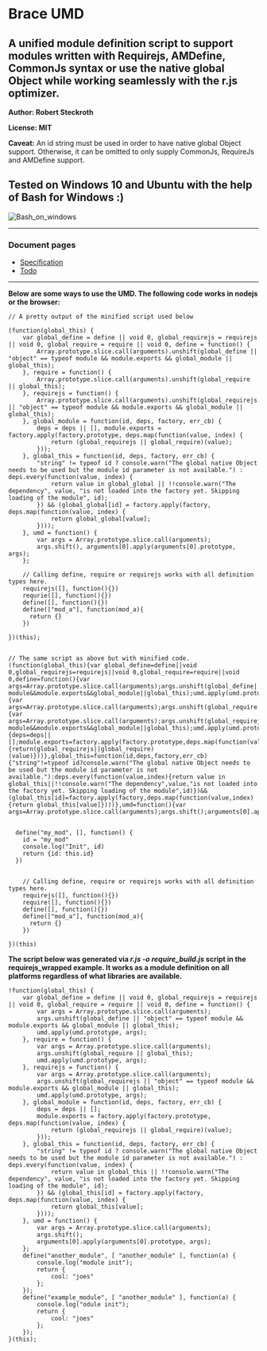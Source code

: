 
# Brace UMD
A unified module definition script to support modules written with Requirejs, AMDefine, CommonJs syntax or use the native global Object while working seamlessly with the r.js optimizer.
------------

**Author: Robert Steckroth**

**License: MIT**

**Caveat:** An id string must be used in order to have native global Object support. Otherwise, it can be omitted to only supply CommonJs, RequireJs and AMDefine support.

**Tested on Windows 10 and Ubuntu with the help of Bash for Windows :)**
-------
![Bash_on_windows](https://raw.githubusercontent.com/restarian/brace_umd/master/doc/image/bash_on_windows.jpg)

------

### Document pages
* [Specification](https://github.com/restarian/brace_umd/blob/master/doc/specification.md)
* [Todo](https://.github.com/restarian/brace_umd/blob/master/doc/todo.md)

----
**Below are some ways to use the UMD. The following code works in nodejs or the browser:**
```
// A pretty output of the minified script used below

(function(global_this) {
    var global_define = define || void 0, global_requirejs = requirejs || void 0, global_require = require || void 0, define = function() {
        Array.prototype.slice.call(arguments).unshift(global_define || "object" == typeof module && module.exports && global_module || global_this);
    }, require = function() {
        Array.prototype.slice.call(arguments).unshift(global_require || global_this);
    }, requirejs = function() {
        Array.prototype.slice.call(arguments).unshift(global_requirejs || "object" == typeof module && module.exports && global_module || global_this);
    }, global_module = function(id, deps, factory, err_cb) {
        deps = deps || [], module.exports = factory.apply(factory.prototype, deps.map(function(value, index) {
            return (global_requirejs || global_require)(value);
        }));
    }, global_this = function(id, deps, factory, err_cb) {
        "string" != typeof id ? console.warn("The global native Object needs to be used but the module id parameter is not available.") : deps.every(function(value, index) {
            return value in global_global || !!console.warn("The dependency", value, "is not loaded into the factory yet. Skipping loading of the module", id);
        }) && (global_global[id] = factory.apply(factory, deps.map(function(value, index) {
            return global_global[value];
        })));
    }, umd = function() {
        var args = Array.prototype.slice.call(arguments);
        args.shift(), arguments[0].apply(arguments[0].prototype, args);
    };

    // Calling define, require or requirejs works with all definition types here.
    requirejs([], function(){})
    requrie([], function(){})
    define([], function(){})
    define(["mod_a"], function(mod_a){
      return {}
    })

})(this);


// The same script as above but with minified code.
(function(global_this){var global_define=define||void 0,global_requirejs=requirejs||void 0,global_require=require||void 0,define=function(){var args=Array.prototype.slice.call(arguments);args.unshift(global_define||"object"==typeof module&&module.exports&&global_module||global_this);umd.apply(umd.prototype,args)},require=function(){var args=Array.prototype.slice.call(arguments);args.unshift(global_require||global_this);umd.apply(umd.prototype,args)},requirejs=function(){var args=Array.prototype.slice.call(arguments);args.unshift(global_requirejs||"object"==typeof module&&module.exports&&global_module||global_this);umd.apply(umd.prototype,args)},global_module=function(id,deps,factory,err_cb){deps=deps||[];module.exports=factory.apply(factory.prototype,deps.map(function(value,index){return(global_requirejs||global_require)(value)}))},global_this=function(id,deps,factory,err_cb){"string"!=typeof id?console.warn("The global native Object needs to be used but the module id parameter is not available."):deps.every(function(value,index){return value in global_this||!!console.warn("The dependency",value,"is not loaded into the factory yet. Skipping loading of the module",id)})&&(global_this[id]=factory.apply(factory,deps.map(function(value,index){return global_this[value]})))},umd=function(){var args=Array.prototype.slice.call(arguments);args.shift();arguments[0].apply(arguments[0].prototype,args)}


  define("my_mod", [], function() {
    id = "my_mod"
    console.log("Init", id)
    return {id: this.id}
  })


    // Calling define, require or requirejs works with all definition types here.
    requirejs([], function(){})
    require([], function(){})
    define([], function(){})
    define(["mod_a"], function(mod_a){
      return {}
    })

})(this)

```


**The script below was generated via _r.js -o require_build.js_ script in the requirejs_wrapped example. It works as a module definition on all platforms regardless of what libraries are available.**
```
!function(global_this) {
    var global_define = define || void 0, global_requirejs = requirejs || void 0, global_require = require || void 0, define = function() {
        var args = Array.prototype.slice.call(arguments);
        args.unshift(global_define || "object" == typeof module && module.exports && global_module || global_this);
        umd.apply(umd.prototype, args);
    }, require = function() {
        var args = Array.prototype.slice.call(arguments);
        args.unshift(global_require || global_this);
        umd.apply(umd.prototype, args);
    }, requirejs = function() {
        var args = Array.prototype.slice.call(arguments);
        args.unshift(global_requirejs || "object" == typeof module && module.exports && global_module || global_this);
        umd.apply(umd.prototype, args);
    }, global_module = function(id, deps, factory, err_cb) {
        deps = deps || [];
        module.exports = factory.apply(factory.prototype, deps.map(function(value, index) {
            return (global_requirejs || global_require)(value);
        }));
    }, global_this = function(id, deps, factory, err_cb) {
        "string" != typeof id ? console.warn("The global native Object needs to be used but the module id parameter is not available.") : deps.every(function(value, index) {
            return value in global_this || !!console.warn("The dependency", value, "is not loaded into the factory yet. Skipping loading of the module", id);
        }) && (global_this[id] = factory.apply(factory, deps.map(function(value, index) {
            return global_this[value];
        })));
    }, umd = function() {
        var args = Array.prototype.slice.call(arguments);
        args.shift();
        arguments[0].apply(arguments[0].prototype, args);
    };
    define("another_module", [ "another_module" ], function(a) {
        console.log("module init");
        return {
            cool: "joes"
        };
    });
    define("example_module", [ "another_module" ], function(a) {
        console.log("odule init");
        return {
            cool: "joes"
        };
    });
}(this);
```
